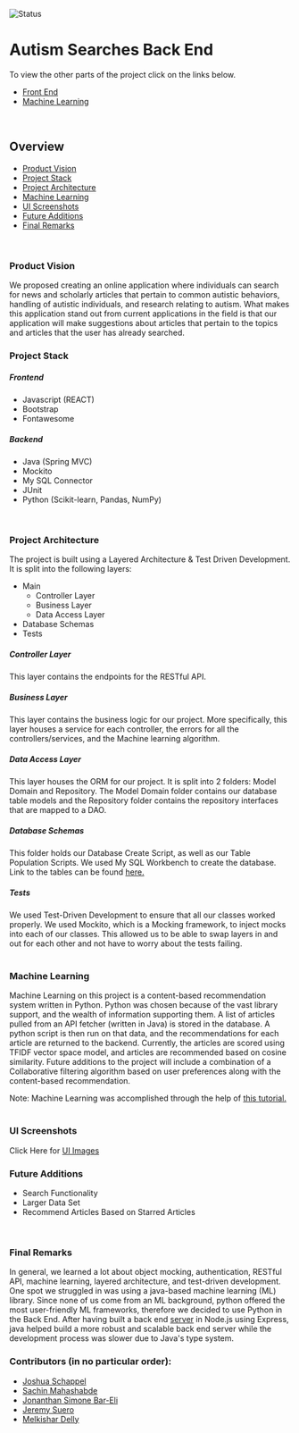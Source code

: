 ![Status](https://github.com/Software-Engineering-Final-Project/articleFetch/workflows/Java%20CI%20with%20Maven/badge.svg)
# Autism Searches Back End
To view the other parts of the project click on the links below.
- [Front End](https://github.com/Software-Engineering-Final-Project/articleRecommender)
- [Machine Learning](https://github.com/Software-Engineering-Final-Project/BackEndML)
<br />

## Overview
- [Product Vision](https://github.com/Software-Engineering-Final-Project/articleFetch#product-vision)
- [Project Stack](https://github.com/Software-Engineering-Final-Project/articleFetch#project-stack)
- [Project Architecture](https://github.com/Software-Engineering-Final-Project/articleFetch#project-architecture)
- [Machine Learning](https://github.com/Software-Engineering-Final-Project/articleFetch#machine-learning)
- [UI Screenshots](https://github.com/Software-Engineering-Final-Project/articleFetch/blob/master/Images/README.md)
- [Future Additions](https://github.com/Software-Engineering-Final-Project/articleFetch#future-additions)
- [Final Remarks](https://github.com/Software-Engineering-Final-Project/articleFetch#final-remarks)
<br />

### Product Vision
We proposed creating an online application where individuals can search for news and scholarly articles that pertain to common autistic behaviors, handling of autistic individuals, and research relating to autism. What makes this application stand out from current applications in the field is that our application will make suggestions about articles that pertain to the topics and articles that the user has already searched.
<br />

### Project Stack
##### Frontend
- Javascript (REACT)
- Bootstrap
- Fontawesome

##### Backend
- Java (Spring MVC)
- Mockito
- My SQL Connector
- JUnit
- Python (Scikit-learn, Pandas, NumPy)
<br />

### Project Architecture
The project is built using a Layered Architecture & Test Driven Development. It is split into the following layers:
- Main
    - Controller Layer
    - Business Layer
    - Data Access Layer
- Database Schemas
- Tests

##### Controller Layer
This layer contains the endpoints for the RESTful API. 

##### Business Layer
This layer contains the business logic for our project. More specifically, this layer houses a service for each controller, the errors for all the controllers/services, and the Machine learning algorithm.

##### Data Access Layer
This layer houses the ORM for our project. It is split into 2 folders: Model Domain and Repository. The Model Domain folder contains our database table models and the Repository folder contains the repository interfaces that are mapped to a DAO.

##### Database Schemas
This folder holds our Database Create Script, as well as our Table Population Scripts. We used My SQL Workbench to create the database.
Link to the tables can be found [here.](https://github.com/Software-Engineering-Final-Project/articleFetch/tree/master/src/DatabaseSchemas)

##### Tests
We used Test-Driven Development to ensure that all our classes worked properly. We used Mockito, which is a Mocking framework, to inject mocks into each of our classes. This allowed us to be able to swap layers in and out for each other and not have to worry about the tests failing.
<br />
<br />

### Machine Learning
Machine Learning on this project is a content-based recommendation system written in Python. Python was chosen because of the vast library support, and the wealth of information supporting them. A list of articles pulled from an API fetcher (written in Java) is stored in the database. A python script is then run on that data, and the recommendations for each article are returned to the backend.
Currently, the articles are scored using TFIDF vector space model, and articles are recommended based on cosine similarity. Future additions to the project will include a combination of a Collaborative filtering algorithm based on user preferences along with the content-based recommendation. 

Note: Machine Learning was accomplished through the help of [this tutorial.](https://heartbeat.fritz.ai/recommender-systems-with-python-part-i-content-based-filtering-5df4940bd831)
<br />
<br />

### UI Screenshots
Click Here for [UI Images](https://github.com/Software-Engineering-Final-Project/articleFetch/blob/master/Images/README.md)
<br />

### Future Additions
- Search Functionality
- Larger Data Set
- Recommend Articles Based on Starred Articles
<br />

### Final Remarks
In general, we learned a lot about object mocking, authentication, RESTful API, machine learning, layered architecture, and test-driven development. One spot we struggled in was using a java-based machine learning (ML) library. Since none of us come from an ML background, python offered the most user-friendly ML frameworks, therefore we decided to use Python in the Back End. After having built a back end [server](https://github.com/jschappel/ABC-Corp) in Node.js using Express, java helped build a more robust and scalable back end server while the development process was slower due to Java's type system.
<br />

### Contributors (in no particular order):
- [Joshua Schappel](https://github.com/jschappel)
- [Sachin Mahashabde](https://github.com/sachinmahashabde)
- [Jonanthan Simone Bar-Eli](https://github.com/jonbareli)
- [Jeremy Suero](https://github.com/iamyobany)
- [Melkishar Delly](https://github.com/melkdelly)

